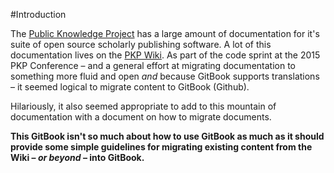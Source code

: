 #Introduction

The [Public Knowledge Project](http://pkp.sfu.ca) has a large amount of documentation for it's suite of open source scholarly publishing software. A lot of this documentation lives on the [PKP Wiki](http://pkp.sfu.ca/wiki/index.php?title=Main_Page). As part of the code sprint at the 2015 PKP Conference – and a general effort at migrating documentation to something more fluid and open *and* because GitBook supports translations – it seemed logical to migrate content to GitBook (Github).

Hilariously, it also seemed appropriate to add to this mountain of documentation with a document on how to migrate documents. 

**This GitBook isn't so much about how to use GitBook as much as it should provide some simple guidelines for migrating existing content from the Wiki – *or beyond* – into GitBook.** 

 